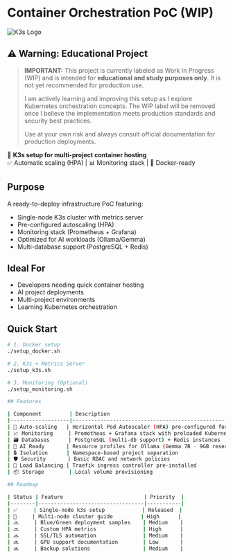# Container Orchestration PoC (WIP)
![K3s Logo](https://k3s.io/img/logo.png)

## ⚠️ Warning: Educational Project

> **IMPORTANT:** This project is currently labeled as Work In Progress (WIP) and is intended for **educational and study purposes only**. It is not yet recommended for production use.
>
> I am actively learning and improving this setup as I explore Kubernetes orchestration concepts. The WIP label will be removed once I believe the implementation meets production standards and security best practices.
>
> Use at your own risk and always consult official documentation for production deployments.


🚀 **K3s setup for multi-project container hosting**  
✅ Automatic scaling (HPA) | 📊 Monitoring stack | 🐳 Docker-ready  

## Purpose  
A ready-to-deploy infrastructure PoC featuring:  
- Single-node K3s cluster with metrics server  
- Pre-configured autoscaling (HPA)  
- Monitoring stack (Prometheus + Grafana)  
- Optimized for AI workloads (Ollama/Gemma)  
- Multi-database support (PostgreSQL + Redis)  

## Ideal For  
- Developers needing quick container hosting  
- AI project deployments  
- Multi-project environments  
- Learning Kubernetes orchestration  

## Quick Start  
```bash
# 1. Docker setup
./setup_docker.sh

# 2. K3s + Metrics Server
./setup_k3s.sh

# 3. Monitoring (Optional)
./setup_monitoring.sh

## Features

| Component         | Description                                                                 |
|-------------------|-----------------------------------------------------------------------------|
| 🔄 Auto-scaling   | Horizontal Pod Autoscaler (HPA) pre-configured for CPU/memory metrics       |
| 📈 Monitoring     | Prometheus + Grafana stack with preloaded Kubernetes dashboards             |
| 🗃️ Databases      | PostgreSQL (multi-db support) + Redis instances                             |
| 🤖 AI Ready       | Resource profiles for Ollama (Gemma 7B - 9GB reserved)                      |
| 🔒 Isolation      | Namespace-based project separation                                          |
| 🛡️ Security       | Basic RBAC and network policies                                             |
| 🔌 Load Balancing | Traefik ingress controller pre-installed                                    |
| 📦 Storage        | Local volume provisioning                                                   |

## Roadmap

| Status | Feature                          | Priority  |
|--------|----------------------------------|-----------|
| ✅     | Single-node k3s setup            | Released  |
| 🚧     | Multi-node cluster guide         | High      |
| 🔜     | Blue/Green deployment samples    | Medium    |
| 🔜     | Custom HPA metrics               | High      |
| 🔜     | SSL/TLS automation               | Medium    |
| 🔜     | GPU support documentation        | Low       |
| 🔜     | Backup solutions                 | Medium    |


